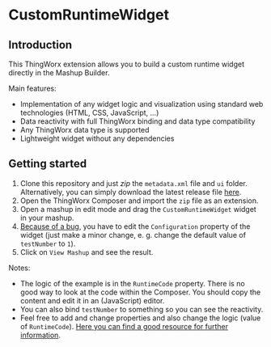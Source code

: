 # CustomRuntimeWidget

## Introduction

This ThingWorx extension allows you to build a custom runtime widget directly in the Mashup Builder.

Main features:

- Implementation of any widget logic and visualization using standard web technologies (HTML, CSS, JavaScript, ...)
- Data reactivity with full ThingWorx binding and data type compatibility
- Any ThingWorx data type is supported
- Lightweight widget without any dependencies

## Getting started

1. Clone this repository and just _zip_ the `metadata.xml` file and `ui` folder. Alternatively, you can simply download the latest release file [here](https://github.com/GTA-ThingWorx/CustomRuntimeWidget/releases).
2. Open the ThingWorx Composer and import the `zip` file as an extension.
3. Open a mashup in edit mode and drag the `CustomRuntimeWidget` widget in your mashup.
4. [Because of a bug](https://github.com/GTA-ThingWorx/CustomRuntimeWidget/issues/5), you have to edit the `Configuration` property of the widget (just make a minor change, e. g. change the default value of `testNumber` to `1`).
5. Click on `View Mashup` and see the result.

Notes:

- The logic of the example is in the `RuntimeCode` property. There is no good way to look at the code within the Composer. You should copy the content and edit it in an (JavaScript) editor.
- You can also bind `testNumber` to something so you can see the reactivity.
- Feel free to add and change properties and also change the logic (value of `RuntimeCode`). [Here you can find a good resource for further information](https://support.ptc.com/help/thingworx/platform/r9/en/ThingWorx/Help/Best_Practices_for_Developing_Applications/visualization_WidgetApiRuntime.html#).
